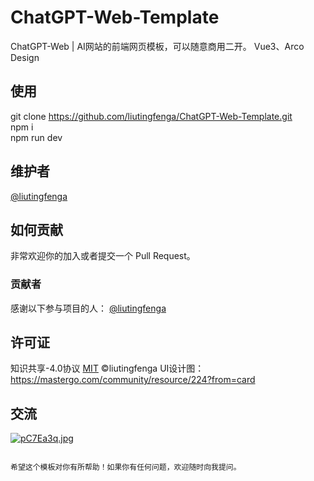 # ChatGPT-Web-Template
ChatGPT-Web | AI网站的前端网页模板，可以随意商用二开。
Vue3、Arco Design

## 使用

git clone https://github.com/liutingfenga/ChatGPT-Web-Template.git <br>
npm i <br>
npm run dev <br>


## 维护者

[@liutingfenga](https://github.com/liutingfenga)

## 如何贡献

非常欢迎你的加入或者提交一个 Pull Request。

### 贡献者

感谢以下参与项目的人：
[@liutingfenga](https://github.com/liutingfenga)

## 许可证

知识共享-4.0协议
[MIT](LICENSE) ©liutingfenga
UI设计图：https://mastergo.com/community/resource/224?from=card

## 交流

[![pC7Ea3q.jpg](https://s1.ax1x.com/2023/07/19/pC7Ea3q.jpg)](https://imgse.com/i/pC7Ea3q)

```

希望这个模板对你有所帮助！如果你有任何问题，欢迎随时向我提问。
